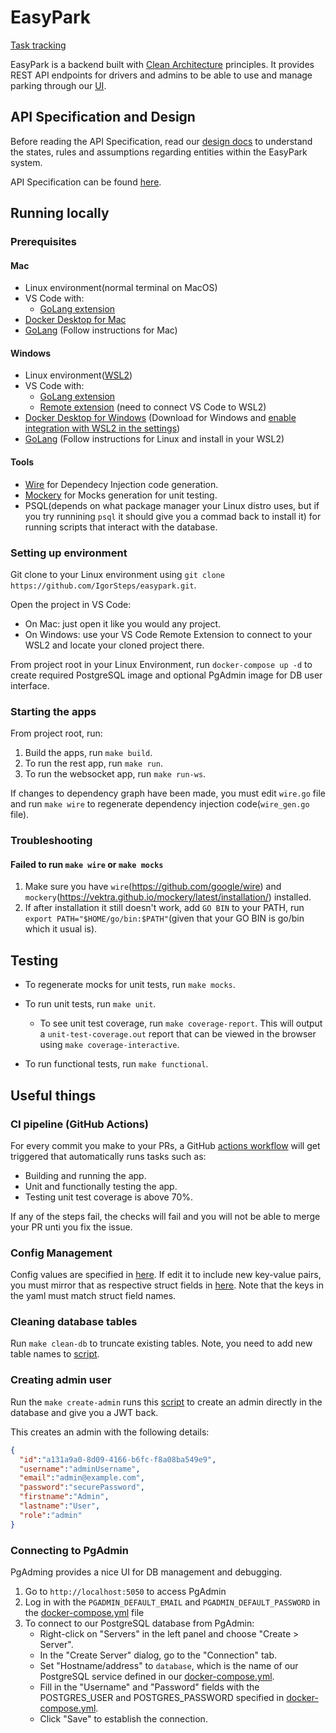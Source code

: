 # EasyPark

[Task tracking](https://trello.com/invite/b/lGdfavnm/ATTI15a8afbd1ced04b229e8f2380279ac156CE4A0AF/easypark)

EasyPark is a backend built with [Clean Architecture](https://blog.cleancoder.com/uncle-bob/2012/08/13/the-clean-architecture.html) principles. It provides REST API endpoints for drivers and admins to be able to use and manage parking through our [UI](https://github.com/IgorSteps/easypark-ui).

## API Specification and Design

Before reading the API Specification, read our [design docs](./docs/DESIGN.MD) to understand the states, rules and assumptions regarding entities within the EasyPark system.

API Specification can be found [here](docs/API_SPEC.md).

## Running locally

### Prerequisites

#### Mac

- Linux environment(normal terminal on MacOS)
- VS Code with:
  - [GoLang extension](https://marketplace.visualstudio.com/items?itemName=golang.Go)
- [Docker Desktop for Mac](https://docs.docker.com/desktop/install/mac-install/)
- [GoLang](https://go.dev/doc/install) (Follow instructions for Mac)

#### Windows

- Linux environment([WSL2](https://learn.microsoft.com/en-us/windows/wsl/install))
- VS Code with:
  - [GoLang extension](https://marketplace.visualstudio.com/items?itemName=golang.Go)
  - [Remote extension](https://marketplace.visualstudio.com/items?itemName=ms-vscode-remote.vscode-remote-extensionpack) (need to connect VS Code to WSL2)
- [Docker Desktop for Windows](https://docs.docker.com/desktop/install/windows-install/) (Download for Windows and [enable integration with WSL2 in the settings](https://docs.docker.com/desktop/wsl/))
- [GoLang](https://go.dev/doc/install) (Follow instructions for Linux and install in your WSL2)

#### Tools

- [Wire](https://github.com/google/wire) for Dependecy Injection code generation.
- [Mockery](https://vektra.github.io/mockery/latest/installation/) for Mocks generation for unit testing.
- PSQL(depends on what package manager your Linux distro uses, but if you try runnining `psql` it should give you a commad back to install it) for running scripts that interact with the database.

### Setting up environment

Git clone to your Linux environment using `git clone https://github.com/IgorSteps/easypark.git`.

Open the project in VS Code:

- On Mac: just open it like you would any project.
- On Windows: use your VS Code Remote Extension to connect to your WSL2 and locate your cloned project there.

From project root in your Linux Environment, run `docker-compose up -d` to create required PostgreSQL image and optional PgAdmin image for DB user interface.

### Starting the apps

From project root, run:

1. Build the apps, run `make build`.
2. To run the rest app, run `make run`.
3. To run the websocket app, run `make run-ws`.

If changes to dependency graph have been made, you must edit `wire.go` file and run `make wire` to regenerate dependency injection code(`wire_gen.go` file).

### Troubleshooting

#### Failed to run `make wire` or `make mocks`

1. Make sure you have `wire`(https://github.com/google/wire) and `mockery`(https://vektra.github.io/mockery/latest/installation/) installed.
2. If after installation it still doesn't work, add `GO BIN` to your PATH, run `export PATH="$HOME/go/bin:$PATH"`(given that your GO BIN is go/bin which it usual is).

## Testing

- To regenerate mocks for unit tests, run `make mocks`.

- To run unit tests, run `make unit`.
  - To see unit test coverage, run `make coverage-report`. This will output a `unit-test-coverage.out` report that can be viewed in the browser using `make coverage-interactive`.

- To run functional tests, run `make functional`.

## Useful things

### CI pipeline (GitHub Actions)

For every commit you make to your PRs, a GitHub [actions workflow](.github/workflows/go.yml) will get triggered that automatically runs tasks such as:

- Building and running the app.
- Unit and functionally testing the app.
- Testing unit test coverage is above 70%.

If any of the steps fail, the checks will fail and you will not be able to merge your PR unti you fix the issue.

### Config Management

Config values are specified in [here](./config.yaml). If edit it to include new key-value pairs, you must mirror that as respective struct fields in [here](/internal/drivers/config/config.go). Note that the keys in the yaml must match struct field names.

### Cleaning database tables

Run `make clean-db` to truncate existing tables. Note, you need to add new table names to [script](./build/cleandb.sh).

### Creating admin user

Run the `make create-admin` runs this [script](./build/createadmin.sh) to create an admin directly in the database and give you a JWT back.

This creates an admin with the following details:

```json
{
  "id":"a131a9a0-8d09-4166-b6fc-f8a08ba549e9",
  "username":"adminUsername",
  "email":"admin@example.com", 
  "password":"securePassword",
  "firstname":"Admin",
  "lastname":"User",
  "role":"admin"
}
```

### Connecting to PgAdmin

PgAdming provides a nice UI for DB management and debugging.

1. Go to `http://localhost:5050` to access PgAdmin
2. Log in with the `PGADMIN_DEFAULT_EMAIL` and `PGADMIN_DEFAULT_PASSWORD` in the [docker-compose.yml](./docker-compose.yml) file
3. To connect to our PostgreSQL database from PgAdmin:
    - Right-click on "Servers" in the left panel and choose "Create > Server".
    - In the "Create Server" dialog, go to the "Connection" tab.
    - Set "Hostname/address" to `database`, which is the name of our PostgreSQL service defined in our [docker-compose.yml](./docker-compose.yml).
    - Fill in the "Username" and "Password" fields with the POSTGRES_USER and POSTGRES_PASSWORD specified in [docker-compose.yml](./docker-compose.yml).
    - Click "Save" to establish the connection.
